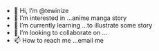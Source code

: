 - 👋 Hi, I’m @tewinize
- 👀 I’m interested in ...anime manga story
- 🌱 I’m currently learning ...to illustrate some story
- 💞️ I’m looking to collaborate on ...
- 📫 How to reach me ...email me

<!---
tewinize/tewinize is a ✨ special ✨ repository because its `README.md` (this file) appears on your GitHub profile.
You can click the Preview link to take a look at your changes.
--->
